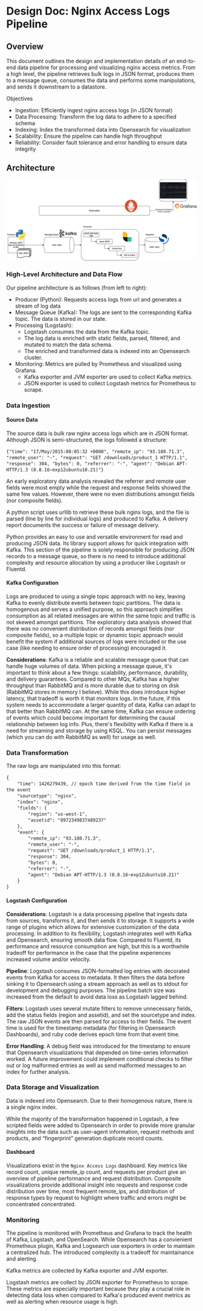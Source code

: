 # Design Doc: Nginx Access Logs Pipeline

## Overview

This document outlines the design and implementation details of an end-to-end data pipeline for processing and visualizing nginx access metrics. From a high level, the pipeline retrieves bulk logs in JSON format, produces them to a message queue, consumes the data and performs some manipulations, and sends it downstream to a datastore.

Objectives
* Ingestion: Efficiently ingest nginx access logs (in JSON format)
* Data Processing: Transform the log data to adhere to a specified schema
* Indexing: Index the transformed data into Opensearch for visualization
* Scalability: Ensure the pipeline can handle high throughput
* Reliability: Consider fault tolerance and error handling to ensure data integrity

## Architecture

![pipeline architecture](mailchimp.jpg "Architecture Diagram")

### High-Level Architecture and Data Flow

Our pipeline architecture is as follows (from left to right):
* Producer (Python): Requests access logs from url and generates a stream of log data
* Message Queue (Kafka): The logs are sent to the corresponding Kafka topic. The data is stored in our state.
* Processing (Logstash):
  * Logstash consumes the data from the Kafka topic.
  * The log data is enriched with static fields, parsed, filtered, and mutated to match the data schema. 
  * The enriched and transformed data is indexed into an Opensearch cluster.
* Monitoring: Metrics are pulled by Prometheus and visualized using Grafana.
  * Kafka exporter and JVM exporter are used to collect Kafka metrics.
  * JSON exporter is used to collect Logstash metrics for Prometheus to scrape.


### Data Ingestion

#### Source Data

The source data is bulk raw nginx access logs which are in JSON format. Although JSON is semi-structured, the logs followed a structure:
```
{"time": "17/May/2015:08:05:32 +0000", "remote_ip": "93.180.71.3", "remote_user": "-", "request": "GET /downloads/product_1 HTTP/1.1", "response": 304, "bytes": 0, "referrer": "-", "agent": "Debian APT-HTTP/1.3 (0.8.16~exp12ubuntu10.21)"}
```

An early exploratory data analysis revealed the referrer and remote user fields were most empty while the request and response fields showed the same few values. However, there were no even distributions amongst fields (nor composite fields).

A python script uses urllib to retrieve these bulk nginx logs, and the file is parsed (line by line for individual logs) and produced to Kafka. A delivery report documents the success or failure of message delivery.

Python provides an easy to use and versatile environment for read and producing JSON data. Its library support allows for quick integration with Kafka. This section of the pipeline is solely responsible for producing JSON records to a message queue, so there is no need to introduce additional complexity and resource allocation by using a producer like Logstash or Fluentd.


#### Kafka Configuration

Logs are produced to using a single topic approach with no key, leaving Kafka to evenly distribute events between topic partitions. The data is homogenous and serves a unified purpose, so this approach simplifies consumption as all related messages are within the same topic and traffic is not skewed amongst partitions. The exploratory data analysis showed that there was no convenient distribution of records amongst fields (nor composite fields), so a multiple topic or dynamic topic approach would benefit the system if additional sources of logs were included or the use case (like needing to ensure order of processing) encouraged it. 

**Considerations**: Kafka is a reliable and scalable message queue that can handle huge volumes of data. When picking a message queue, it's important to think about a few things: scalability, performance, durability, and delivery guarantees. Compared to other MQs, Kafka has a higher throughput than RabbitMQ and is more durable due to storing on disk (RabbitMQ stores in memory I believe). While this does introduce higher latency, that tradeoff is worth it that monitors logs. In the future, if this system needs to accommodate a larger quantity of data, Kafka can adapt to that better than RabbitMQ can. At the same time, Kafka can ensure ordering of events which could become important for determining the causal relationship between log info. Plus, there's flexibility with Kafka if there is a need for streaming and storage by using KSQL. You can persist messages (which you can do with RabbitMQ as well) for usage as well.

### Data Transformation

The raw logs are manipulated into this format:
```
{
    "time": 1426279439, // epoch time derived from the time field in the event
    "sourcetype": "nginx",
    "index": "nginx",
    "fields": {
        "region": "us-west-1",
        "assetid": "8972349837489237"
    },
    "event": {
        "remote_ip": "93.180.71.3",
        "remote_user": "-",
        "request": "GET /downloads/product_1 HTTP/1.1",
        "response": 304,
        "bytes": 0,
        "referrer": "-",
        "agent": "Debian APT-HTTP/1.3 (0.8.16~exp12ubuntu10.21)"
    }
}
```

#### Logstash Configuration

**Considerations**: Logstash is a data processing pipeline that ingests data from sources, transforms it, and then sends it to storage. It supports a wide range of plugins which allows for extensive customization of the data processing. In addition to its flexibility, Logstash integrates well with Kafka and Opensearch, ensuring smooth data flow. Compared to Fluentd, its performance and resource consumption are high, but this is a worthwhile tradeoff for performance in the case that the pipeline experiences increased volume and/or velocity.

**Pipeline**: Logstash consumes JSON-formatted log entries with decorated events from Kafka for access to metadata. It then filters the data before sinking it to Opensearch using a stream approach as well as to stdout for development and debugging purposes. The pipeline batch size was increased from the default to avoid data loss as Logstash lagged behind.

**Filters**: Logstash uses several mutate filters to remove unnecessary fields, add the status fields (region and assetid), and set the sourcetype and index. The raw JSON events are then parsed for access to their fields. The event time is used for the timestamp metadata (for filtering in Opensearch Dashboards), and ruby code derives epoch time from that event time.

**Error Handling**: A debug field was introduced for the timestamp to ensure that Opensearch visualizations that depended on time-series information worked.  A future improvement could implement conditional checks to filter out or log malformed entries as well as send malformed messages to an index for further analysis.

### Data Storage and Visualization

Data is indexed into Opensearch. Due to their homogenous nature, there is a single nginx index.

While the majority of the transformation happened in Logstash, a few scripted fields were added to Opensearch in order to provide more granular insights into the data such as user-agent  information, request methods and products, and “fingerprint” generation duplicate record counts.

#### Dashboard

Visualizations exist in the `Nginx Access Logs` dashboard. Key metrics like record count, unique remote_ip count, and requests per product give an overview of pipeline performance and request distribution. Composite visualizations provide additional insight into requests and response code distribution over time, most frequent remote_ips, and distribution of response types by request to highlight where traffic and errors might be concentrated concentrated.


### Monitoring

The pipeline is monitored with Prometheus and Grafana to track the health of Kafka, Logstash, and OpenSearch. While Opensearch has a convienient Prometheus plugin, Kafka and Logsearch use exporters in order to maintain a centralized hub. The introduced complexity is a tradeoff for maintainance and alerting.

Kafka metrics are collected by Kafka exporter and JVM exporter.

Logstash metrics are collect by JSON exporter for Prometheus to scrape. These metrics are especially important because they play a crucial role in detecting data loss when compared to Kafka's produced event metrics as well as alerting when resource usage is high.
























